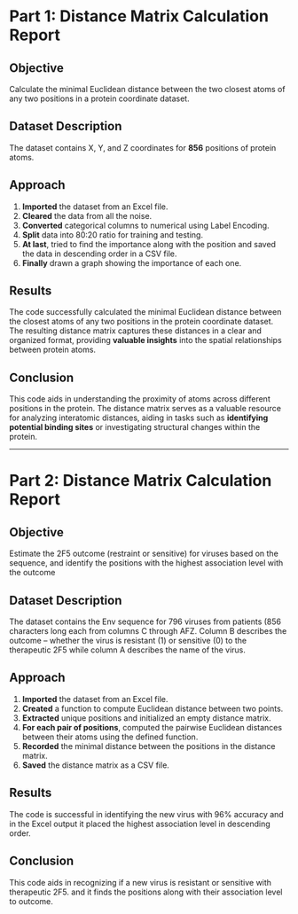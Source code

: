 # Part 1: Distance Matrix Calculation Report

## Objective
Calculate the minimal Euclidean distance between the two closest atoms of any two positions in a protein coordinate dataset.

## Dataset Description
The dataset contains X, Y, and Z coordinates for **856** positions of protein atoms.

## Approach
1. **Imported** the dataset from an Excel file.
2. **Cleared** the data from all the noise.
3. **Converted** categorical columns to numerical using Label Encoding.
4. **Split** data into 80:20 ratio for training and testing. 
5. **At last**, tried to find the importance along with the position and saved the data in descending order in a CSV file.
6. **Finally** drawn a graph showing the importance of each one. 


## Results
The code successfully calculated the minimal Euclidean distance between the closest atoms of any two positions in the protein coordinate dataset. The resulting distance matrix captures these distances in a clear and organized format, providing **valuable insights** into the spatial relationships between protein atoms.

## Conclusion
This code aids in understanding the proximity of atoms across different positions in the protein. The distance matrix serves as a valuable resource for analyzing interatomic distances, aiding in tasks such as **identifying potential binding sites** or investigating structural changes within the protein.

<hr>

# Part 2: Distance Matrix Calculation Report

## Objective
Estimate the 2F5 outcome (restraint or sensitive) for viruses based on the sequence, and identify the positions with the highest association level with the outcome

## Dataset Description
The dataset contains the Env sequence for 796 viruses from patients (856 characters long each from columns C through AFZ. Column B describes the outcome – whether the virus is resistant (1) or sensitive (0) to the therapeutic 2F5 while column A describes the name of the virus. 

## Approach
1. **Imported** the dataset from an Excel file.
2. **Created** a function to compute Euclidean distance between two points.
3. **Extracted** unique positions and initialized an empty distance matrix.
4. **For each pair of positions**, computed the pairwise Euclidean distances between their atoms using the defined function.
5. **Recorded** the minimal distance between the positions in the distance matrix.
6. **Saved** the distance matrix as a CSV file.

## Results
The code is successful in identifying the new virus with 96% accuracy and in the Excel output it placed the highest association level in descending order. 

## Conclusion
This code aids in recognizing if a new virus is resistant or sensitive with therapeutic 2F5. and it finds the positions along with their association level to outcome. 
